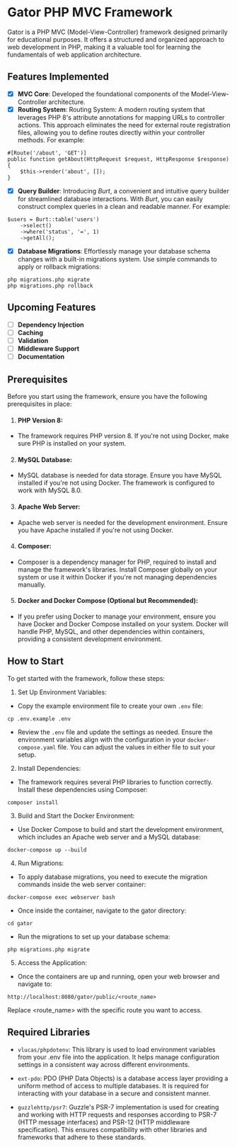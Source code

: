 # Gator PHP MVC Framework

Gator is a PHP MVC (Model-View-Controller) framework designed primarily for educational purposes. 
It offers a structured and organized approach to web development in PHP, making it a valuable tool for 
learning the fundamentals of web application architecture.

## Features Implemented

- [x] **MVC Core**: Developed the foundational components of the Model-View-Controller architecture.
- [x] **Routing System**: Routing System: A modern routing system that leverages PHP 8's attribute annotations 
for mapping URLs to controller actions. This approach eliminates the need for external route registration files, 
allowing you to define routes directly within your controller methods. For example:
```
#[Route('/about', 'GET')]
public function getAbout(HttpRequest $request, HttpResponse $response)
{
    $this->render('about', []);
}
```
- [x] **Query Builder**: Introducing *Burt*, a convenient and intuitive query builder for streamlined database 
interactions. With *Burt*, you can easily construct complex queries in a clean and readable manner. For example:
```
$users = Burt::table('users')
    ->select()
    ->where('status', '=', 1)
    ->getAll();
```
- [x] **Database Migrations**: Effortlessly manage your database schema changes with a built-in migrations system. 
Use simple commands to apply or rollback migrations:
```
php migrations.php migrate
php migrations.php rollback
```

## Upcoming Features

- [ ] **Dependency Injection**
- [ ] **Caching**
- [ ] **Validation**
- [ ] **Middleware Support**
- [ ] **Documentation**

## Prerequisites

Before you start using the framework, ensure you have the following prerequisites in place:

1. #### PHP Version 8:
* The framework requires PHP version 8. If you're not using Docker, make sure PHP is installed 
on your system.

2. #### MySQL Database:
*  MySQL database is needed for data storage. Ensure you have MySQL installed if you're not using Docker. 
The framework is configured to work with MySQL 8.0.

3. #### Apache Web Server:
* Apache web server is needed for the development environment. Ensure you have Apache installed if you're 
not using Docker.

4. #### Composer:
* Composer is a dependency manager for PHP, required to install and manage the framework's libraries. 
Install Composer globally on your system or use it within Docker if you're not managing dependencies manually.

5. #### Docker and Docker Compose (Optional but Recommended):
* If you prefer using Docker to manage your environment, ensure you have Docker and Docker Compose installed 
on your system. Docker will handle PHP, MySQL, and other dependencies within containers, providing 
a consistent development environment.

## How to Start

To get started with the framework, follow these steps:

1. Set Up Environment Variables:
* Copy the example environment file to create your own `.env` file:
```
cp .env.example .env
```
* Review the `.env` file and update the settings as needed. Ensure the environment variables align with the 
configuration in your `docker-compose.yaml` file. You can adjust the values in either file to suit your setup.

2. Install Dependencies:
* The framework requires several PHP libraries to function correctly. Install these dependencies using Composer:
```
composer install
```

3. Build and Start the Docker Environment:
* Use Docker Compose to build and start the development environment, which includes an Apache web server and 
a MySQL database:
```
docker-compose up --build
```

4. Run Migrations:
* To apply database migrations, you need to execute the migration commands inside the web server container:
```
docker-compose exec webserver bash
```
* Once inside the container, navigate to the gator directory:
```
cd gator
```
* Run the migrations to set up your database schema:
```
php migrations.php migrate
```

5. Access the Application:
* Once the containers are up and running, open your web browser and navigate to:
```
http://localhost:8080/gator/public/<route_name>
```
Replace <route_name> with the specific route you want to access.

## Required Libraries

* `vlucas/phpdotenv`:
This library is used to load environment variables from your .env file into the application. 
It helps manage configuration settings in a consistent way across different environments.

* `ext-pdo`:
PDO (PHP Data Objects) is a database access layer providing a uniform method of access to multiple databases. 
It is required for interacting with your database in a secure and consistent manner.

* `guzzlehttp/psr7`:
  Guzzle's PSR-7 implementation is used for creating and working with HTTP requests and responses according to 
PSR-7 (HTTP message interfaces) and PSR-12 (HTTP middleware specification). This ensures compatibility with other 
libraries and frameworks that adhere to these standards.